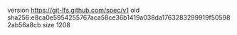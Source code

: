 version https://git-lfs.github.com/spec/v1
oid sha256:e8ca0e5954255767aca58ce36b1419a038da1763283299919f505982ab56a8cb
size 1208
